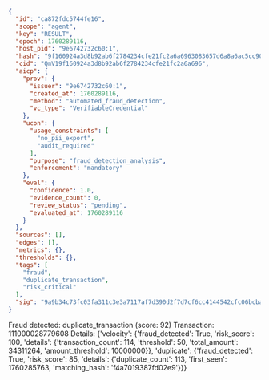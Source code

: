 ```json
{
  "id": "ca872fdc5744fe16",
  "scope": "agent",
  "key": "RESULT",
  "epoch": 1760289116,
  "host_pid": "9e6742732c60:1",
  "hash": "9f160924a3d8b92ab6f2784234cfe21fc2a6a6963083657d6a8a6ac5cc90376c",
  "cid": "QmV19f160924a3d8b92ab6f2784234cfe21fc2a6a696",
  "aicp": {
    "prov": {
      "issuer": "9e6742732c60:1",
      "created_at": 1760289116,
      "method": "automated_fraud_detection",
      "vc_type": "VerifiableCredential"
    },
    "ucon": {
      "usage_constraints": [
        "no_pii_export",
        "audit_required"
      ],
      "purpose": "fraud_detection_analysis",
      "enforcement": "mandatory"
    },
    "eval": {
      "confidence": 1.0,
      "evidence_count": 0,
      "review_status": "pending",
      "evaluated_at": 1760289116
    }
  },
  "sources": [],
  "edges": [],
  "metrics": {},
  "thresholds": {},
  "tags": [
    "fraud",
    "duplicate_transaction",
    "risk_critical"
  ],
  "sig": "9a9b34c73fc03fa311c3e3a7117af7d390d2f7d7cf6cc4144542cfc06bcba5e8"
}
```

Fraud detected: duplicate_transaction (score: 92)
Transaction: 111000028779608
Details: {'velocity': {'fraud_detected': True, 'risk_score': 100, 'details': {'transaction_count': 114, 'threshold': 50, 'total_amount': 34311264, 'amount_threshold': 10000000}}, 'duplicate': {'fraud_detected': True, 'risk_score': 85, 'details': {'duplicate_count': 113, 'first_seen': 1760285763, 'matching_hash': 'f4a7019387fd02e9'}}}